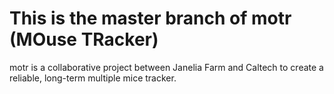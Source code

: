 This is the master branch of motr (MOuse TRacker)
======
motr is a collaborative project between Janelia Farm and Caltech to create a reliable, long-term multiple mice tracker.



